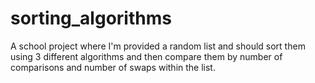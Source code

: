 # sorting_algorithms
A school project where I'm provided a random list and should sort them using 3 different algorithms and then compare them by number of comparisons and number of swaps within the list.
